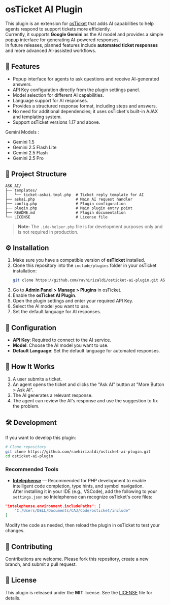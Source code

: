 # osTicket AI Plugin

This plugin is an extension for [osTicket](https://osticket.com/) that adds AI capabilities to help agents respond to support tickets more efficiently.  
Currently, it supports **Google Gemini** as the AI model and provides a simple popup interface for generating AI-powered responses.  
In future releases, planned features include **automated ticket responses** and more advanced AI-assisted workflows.

## 🚀 Features
- Popup interface for agents to ask questions and receive AI-generated answers.
- API Key configuration directly from the plugin settings panel.
- Model selection for different AI capabilities.
- Language support for AI responses.
- Provides a structured response format, including steps and answers.
- No need for additional dependencies; it uses osTicket's built-in AJAX and templating system.
- Support osTicket versions 1.17 and above.

Gemini Models :
- Gemini 1.5
- Gemini 2.5 Flash Lite
- Gemini 2.5 Flash
- Gemini 2.5 Pro

## 📂 Project Structure
```
ASK_AI/
├── templates/
│   └── ticket-askai.tmpl.php  # Ticket reply template for AI
├── askai.php                  # Main AI request handler
├── config.php                 # Plugin configuration
├── plugin.php                 # Main plugin entry point
├── README.md                  # Plugin documentation
└── LICENSE                    # License file
```
> **Note:** The `.ide-helper.php` file is for development purposes only and is not required in production.

## ⚙️ Installation
1. Make sure you have a compatible version of **osTicket** installed.
2. Clone this repository into the `include/plugins` folder in your osTicket installation:
   ```bash
   git clone https://github.com/ravhirizaldi/osticket-ai-plugin.git ASK_AI
   ```
3. Go to **Admin Panel > Manage > Plugins** in osTicket.
4. Enable the **osTicket AI Plugin**.
5. Open the plugin settings and enter your required API Key.
6. Select the AI model you want to use.
7. Set the default language for AI responses.

## 🔧 Configuration
- **API Key**: Required to connect to the AI service.
- **Model**: Choose the AI model you want to use.
- **Default Language**: Set the default language for automated responses.

## 🧩 How It Works
1. A user submits a ticket.
2. An agent opens the ticket and clicks the "Ask AI" button at "More Button > Ask AI".
3. The AI generates a relevant response.
4. The agent can review the AI's response and use the suggestion to fix the problem.

## 🛠 Development

If you want to develop this plugin:

```bash
# Clone repository
git clone https://github.com/ravhirizaldi/osticket-ai-plugin.git
cd osticket-ai-plugin
```

### Recommended Tools
- **[Intelephense](https://intelephense.com/)** — Recommended for PHP development to enable intelligent code completion, type hints, and symbol navigation.  
  After installing it in your IDE (e.g., VSCode), add the following to your `settings.json` so Intelephense can recognize osTicket's core files:

```json
"intelephense.environment.includePaths": [
    "C:/Users/DELL/Documents/CAJ/Code/osticket/include"
]
```

Modify the code as needed, then reload the plugin in osTicket to test your changes.

## 🤝 Contributing
Contributions are welcome. Please fork this repository, create a new branch, and submit a pull request.

## 📜 License
This plugin is released under the **MIT** license. See the [LICENSE](LICENSE) file for details.
